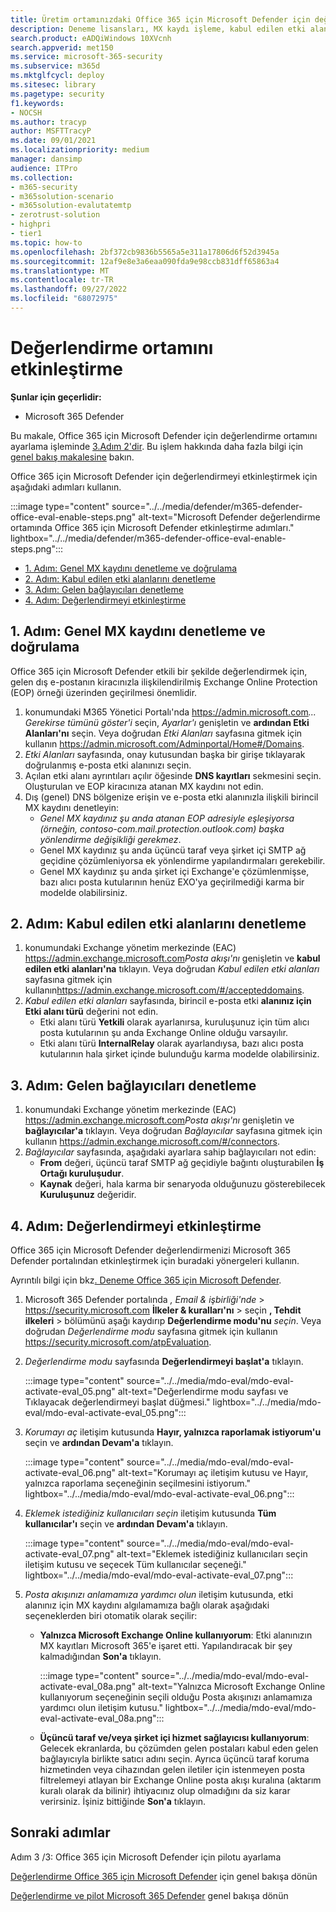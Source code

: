 ```yaml
---
title: Üretim ortamınızdaki Office 365 için Microsoft Defender için değerlendirme ortamını etkinleştirme
description: Deneme lisansları, MX kaydı işleme, kabul edilen etki alanlarının ve gelen bağlantıların denetlenme & Office 365 için Microsoft Defender değerlendirmesini etkinleştirme adımları.
search.product: eADQiWindows 10XVcnh
search.appverid: met150
ms.service: microsoft-365-security
ms.subservice: m365d
ms.mktglfcycl: deploy
ms.sitesec: library
ms.pagetype: security
f1.keywords:
- NOCSH
ms.author: tracyp
author: MSFTTracyP
ms.date: 09/01/2021
ms.localizationpriority: medium
manager: dansimp
audience: ITPro
ms.collection:
- m365-security
- m365solution-scenario
- m365solution-evalutatemtp
- zerotrust-solution
- highpri
- tier1
ms.topic: how-to
ms.openlocfilehash: 2bf372cb9836b5565a5e311a17806d6f52d3945a
ms.sourcegitcommit: 12af9e8e3a6eaa090fda9e98ccb831dff65863a4
ms.translationtype: MT
ms.contentlocale: tr-TR
ms.lasthandoff: 09/27/2022
ms.locfileid: "68072975"
---
```

# <a name="enable-the-evaluation-environment"></a>Değerlendirme ortamını etkinleştirme

**Şunlar için geçerlidir:**
- Microsoft 365 Defender

Bu makale, Office 365 için Microsoft Defender için değerlendirme ortamını ayarlama işleminde [3.Adım 2'dir](eval-defender-office-365-overview.md). Bu işlem hakkında daha fazla bilgi için [genel bakış makalesine](eval-defender-office-365-overview.md) bakın.

Office 365 için Microsoft Defender için değerlendirmeyi etkinleştirmek için aşağıdaki adımları kullanın.

:::image type="content" source="../../media/defender/m365-defender-office-eval-enable-steps.png" alt-text="Microsoft Defender değerlendirme ortamında Office 365 için Microsoft Defender etkinleştirme adımları." lightbox="../../media/defender/m365-defender-office-eval-enable-steps.png":::

- [1. Adım: Genel MX kaydını denetleme ve doğrulama](#step-1-audit-and-verify-the-public-mx-record)
- [2. Adım: Kabul edilen etki alanlarını denetleme](#step-2-audit-accepted-domains)
- [3. Adım: Gelen bağlayıcıları denetleme](#step-3-audit-inbound-connectors)
- [4. Adım: Değerlendirmeyi etkinleştirme](#step-4-activate-the-evaluation)

## <a name="step-1-audit-and-verify-the-public-mx-record"></a>1. Adım: Genel MX kaydını denetleme ve doğrulama

Office 365 için Microsoft Defender etkili bir şekilde değerlendirmek için, gelen dış e-postanın kiracınızla ilişkilendirilmiş Exchange Online Protection (EOP) örneği üzerinden geçirilmesi önemlidir.

1. konumundaki M365 Yönetici Portalı'nda <https://admin.microsoft.com>*... Gerekirse tümünü göster'i* seçin, *Ayarlar'ı* genişletin ve **ardından Etki Alanları'nı** seçin. Veya doğrudan *Etki Alanları* sayfasına gitmek için kullanın <https://admin.microsoft.com/Adminportal/Home#/Domains>.
2. *Etki Alanları* sayfasında, onay kutusundan başka bir girişe tıklayarak doğrulanmış e-posta etki alanınızı seçin.
3. Açılan etki alanı ayrıntıları açılır öğesinde **DNS kayıtları** sekmesini seçin. Oluşturulan ve EOP kiracınıza atanan MX kaydını not edin.
4. Dış (genel) DNS bölgenize erişin ve e-posta etki alanınızla ilişkili birincil MX kaydını denetleyin:
    - *Genel MX kaydınız şu anda atanan EOP adresiyle eşleşiyorsa (örneğin, contoso-com.mail.protection.outlook.com) başka yönlendirme değişikliği gerekmez*.
    - Genel MX kaydınız şu anda üçüncü taraf veya şirket içi SMTP ağ geçidine çözümleniyorsa ek yönlendirme yapılandırmaları gerekebilir.
    - Genel MX kaydınız şu anda şirket içi Exchange'e çözümlenmişse, bazı alıcı posta kutularının henüz EXO'ya geçirilmediği karma bir modelde olabilirsiniz.

## <a name="step-2-audit-accepted-domains"></a>2. Adım: Kabul edilen etki alanlarını denetleme

1. konumundaki Exchange yönetim merkezinde (EAC) <https://admin.exchange.microsoft.com>*Posta akışı'nı* genişletin ve **kabul edilen etki alanları'na** tıklayın. Veya doğrudan *Kabul edilen etki alanları* sayfasına gitmek için kullanın<https://admin.exchange.microsoft.com/#/accepteddomains>.
2. *Kabul edilen etki alanları* sayfasında, birincil e-posta etki **alanınız için Etki alanı türü** değerini not edin.
    - Etki alanı türü **Yetkili** olarak ayarlanırsa, kuruluşunuz için tüm alıcı posta kutularının şu anda Exchange Online olduğu varsayılır.
    - Etki alanı türü **InternalRelay** olarak ayarlandıysa, bazı alıcı posta kutularının hala şirket içinde bulunduğu karma modelde olabilirsiniz.

## <a name="step-3-audit-inbound-connectors"></a>3. Adım: Gelen bağlayıcıları denetleme

1. konumundaki Exchange yönetim merkezinde (EAC) <https://admin.exchange.microsoft.com>*Posta akışı'nı* genişletin ve **bağlayıcılar'a** tıklayın. Veya doğrudan *Bağlayıcılar* sayfasına gitmek için kullanın <https://admin.exchange.microsoft.com/#/connectors>.
2. *Bağlayıcılar* sayfasında, aşağıdaki ayarlara sahip bağlayıcıları not edin:
   - **From** değeri, üçüncü taraf SMTP ağ geçidiyle bağıntı oluşturabilen **İş Ortağı kuruluşudur**.
   - **Kaynak** değeri, hala karma bir senaryoda olduğunuzu gösterebilecek **Kuruluşunuz** değeridir.

## <a name="step-4-activate-the-evaluation"></a>4. Adım: Değerlendirmeyi etkinleştirme

Office 365 için Microsoft Defender değerlendirmenizi Microsoft 365 Defender portalından etkinleştirmek için buradaki yönergeleri kullanın.

Ayrıntılı bilgi için bkz[. Deneme Office 365 için Microsoft Defender](../office-365-security/try-microsoft-defender-for-office-365.md).

1. Microsoft 365 Defender portalında *, Email & işbirliği'nde* \> <https://security.microsoft.com> **İlkeler & kuralları'nı** \> seçin **, Tehdit ilkeleri** \> bölümünü aşağı kaydırıp **Değerlendirme modu'nu** *seçin*. Veya doğrudan *Değerlendirme modu* sayfasına gitmek için kullanın <https://security.microsoft.com/atpEvaluation>.

2. *Değerlendirme modu* sayfasında **Değerlendirmeyi başlat'a** tıklayın.

   :::image type="content" source="../../media/mdo-eval/mdo-eval-activate-eval_05.png" alt-text="Değerlendirme modu sayfası ve Tıklayacak değerlendirmeyi başlat düğmesi." lightbox="../../media/mdo-eval/mdo-eval-activate-eval_05.png":::

3. *Korumayı aç* iletişim kutusunda **Hayır, yalnızca raporlamak istiyorum'u** seçin ve **ardından Devam'a** tıklayın.

   :::image type="content" source="../../media/mdo-eval/mdo-eval-activate-eval_06.png" alt-text="Korumayı aç iletişim kutusu ve Hayır, yalnızca raporlama seçeneğinin seçilmesini istiyorum." lightbox="../../media/mdo-eval/mdo-eval-activate-eval_06.png":::

4. *Eklemek istediğiniz kullanıcıları seçin* iletişim kutusunda **Tüm kullanıcılar'ı** seçin ve **ardından Devam'a** tıklayın.

   :::image type="content" source="../../media/mdo-eval/mdo-eval-activate-eval_07.png" alt-text="Eklemek istediğiniz kullanıcıları seçin iletişim kutusu ve seçecek Tüm kullanıcılar seçeneği." lightbox="../../media/mdo-eval/mdo-eval-activate-eval_07.png":::

5. *Posta akışınızı anlamamıza yardımcı olun* iletişim kutusunda, etki alanınız için MX kaydını algılamamıza bağlı olarak aşağıdaki seçeneklerden biri otomatik olarak seçilir:

   - **Yalnızca Microsoft Exchange Online kullanıyorum**: Etki alanınızın MX kayıtları Microsoft 365'e işaret etti. Yapılandıracak bir şey kalmadığından **Son'a** tıklayın.

     :::image type="content" source="../../media/mdo-eval/mdo-eval-activate-eval_08a.png" alt-text="Yalnızca Microsoft Exchange Online kullanıyorum seçeneğinin seçili olduğu Posta akışınızı anlamamıza yardımcı olun iletişim kutusu." lightbox="../../media/mdo-eval/mdo-eval-activate-eval_08a.png":::

   - **Üçüncü taraf ve/veya şirket içi hizmet sağlayıcısı kullanıyorum**: Gelecek ekranlarda, bu çözümden gelen postaları kabul eden gelen bağlayıcıyla birlikte satıcı adını seçin. Ayrıca üçüncü taraf koruma hizmetinden veya cihazından gelen iletiler için istenmeyen posta filtrelemeyi atlayan bir Exchange Online posta akışı kuralına (aktarım kuralı olarak da bilinir) ihtiyacınız olup olmadığını da siz karar verirsiniz. İşiniz bittiğinde **Son'a** tıklayın.

## <a name="next-steps"></a>Sonraki adımlar

Adım 3 /3: Office 365 için Microsoft Defender için pilotu ayarlama

[Değerlendirme Office 365 için Microsoft Defender](eval-defender-office-365-overview.md) için genel bakışa dönün

[Değerlendirme ve pilot Microsoft 365 Defender](eval-overview.md) genel bakışa dönün
